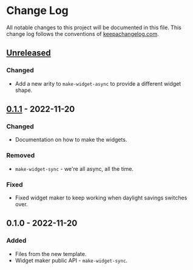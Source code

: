 # Change Log
All notable changes to this project will be documented in this file. This change log follows the conventions of [keepachangelog.com](http://keepachangelog.com/).

## [Unreleased]
### Changed
- Add a new arity to `make-widget-async` to provide a different widget shape.

## [0.1.1] - 2022-11-20
### Changed
- Documentation on how to make the widgets.

### Removed
- `make-widget-sync` - we're all async, all the time.

### Fixed
- Fixed widget maker to keep working when daylight savings switches over.

## 0.1.0 - 2022-11-20
### Added
- Files from the new template.
- Widget maker public API - `make-widget-sync`.

[Unreleased]: https://sourcehost.site/your-name/ento-clojure/compare/0.1.1...HEAD
[0.1.1]: https://sourcehost.site/your-name/ento-clojure/compare/0.1.0...0.1.1
